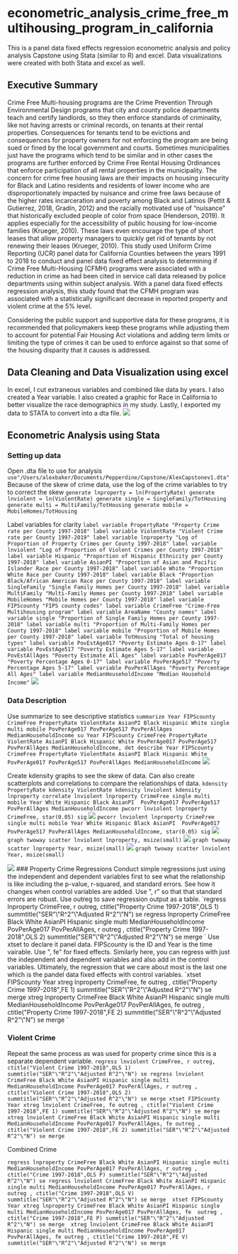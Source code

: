 # econometric_analysis_crime_free_multihousing_program_in_california
This is a panel data fixed effects regression econometric analysis and policy analysis Capstone using Stata (similar to R) and excel. Data visualizations were created with both Stata and excel as well.

## Executive Summary

Crime Free Multi-housing programs are the Crime Prevention Through Environmental Design programs that city and county police departments teach and certify landlords, so they then enforce standards of criminality, like not having arrests or criminal records, on tenants at their rental properties. Consequences for tenants tend to be evictions and consequences for property owners for not enforcing the program are being sued or fined by the local government and courts. Sometimes municipalities just have the programs which tend to be similar and in other cases the programs are further enforced by Crime Free Rental Housing Ordinances that enforce participation of all rental properties in the municipality.
The concern for crime free housing laws are their impacts on housing insecurity for Black and Latino residents and residents of lower income who are disproportionately impacted by nuisance and crime free laws because of the higher rates incarceration and poverty among Black and Latinos (Pettit & Gutierrez, 2018, Gradín, 2012) and the racially motivated use of “nuisance” that historically excluded people of color from space (Henderson, 2019). It applies especially for the accessibility of public housing for low-income families (Krueger, 2010). These laws even encourage the type of short leases that allow property managers to quickly get rid of tenants by not renewing their leases (Krueger, 2010). This study used Uniform Crime Reporting (UCR) panel data for California Counties between the years 1991 to 2018 to conduct and panel data fixed effect analysis to determining if Crime Free Multi-Housing (CFMH) programs were associated with a reduction in crime as had been cited in service call data released by police departments using within subject analysis. With a panel data fixed effects regression analysis, this study found that the CFMH program was associated with a statistically significant decrease in reported property and violent crime at the 5% level.

Considering the public support and supportive data for these programs, it is recommended that policymakers keep these programs while adjusting them to account for potential Fair Housing Act violations and adding term limits or limiting the type of crimes it can be used to enforce against so that some of the housing disparity that it causes is addressed.

## Data Cleaning and Data Visualization using excel
In excel, I cut extraneous variables and combined like data by years. I also created a Year variable. I also created a graphic for Race in California to better visualize the race demographics in my study. Lastly, I exported my data to STATA to convert into a dta file.
<img src="images/race_california_residents.png">

## Econometric Analysis using Stata
### Setting up data

Open .dta file to use for analysis
`use"/Users/alexbaker/Documents/Pepperdine/Capstone/AlexCapstonev1.dta"
`
Because of the skew of crime data, use the log of the crime variables to try to correct the skew
`generate lnproperty = ln(PropertyRate)
generate lnviolent = ln(ViolentRate)
generate single = SingleFamily/TotHousing
generate multi = MultiFamily/TotHousing
generate mobile = MobileHomes/TotHousing`

Label variables for clarity
`label variable PropertyRate "Property Crime rate per County 1997-2018"
label variable ViolentRate "Violent Crime rate per County 1997-2019"
label variable lnproperty "Log of Proportion of Property Crimes per County 1997-2018"
label variable lnviolent "Log of Proportion of Violent Crimes per County 1997-2018"
label variable Hispanic "Proportion of Hispanic Ethnicity per County 1997-2018"
label variable AsianPI "Proportion of Asian and Pacific Islander Race per County 1997-2018"
label variable White "Proportion White Race per County 1997-2018"
label variable Black "Proportion Black/African American Race per County 1997-2018"
label variable SingleFamily "Single Family Homes per County 1997-2018"
label variable MultiFamily "Multi-Family Homes per County 1997-2018"
label variable MobileHomes "Mobile Homes per County 1997-2018"
label variable FIPScounty "FIPS county codes"
label variable CrimeFree "Crime-Free Multihousing program"
label variable AreaName "County names"
label variable single "Proportion of Single Family Homes per County 1997-2018"
label variable multi "Proportion of Multi-Family Homes per County 1997-2018"
label variable mobile "Proportion of Mobile Homes per County 1997-2018"
label variable TotHousing "Total of housing types"
label variable PovEstAge017 "Poverty Estimate Ages 0-17"
label variable PovEstAge517 "Poverty Estimate Ages 5-17"
label variable PovEstAllAges "Poverty Estimate All Ages"
label variable PovPerAge017 "Poverty Percentage Ages 0-17"
label variable PovPerAge517 "Poverty Percentage Ages 5-17"
label variable PovPerAllAges "Poverty Percentage All Ages"
label variable MedianHouseholdIncome "Median Household Income"`
<img src="images/variable_labels.png">

### Data Description
Use summarize to see descriptive statistics
`summarize Year FIPScounty CrimeFree PropertyRate ViolentRate AsianPI Black Hispanic White single multi mobile PovPerAge017 PovPerAge517 PovPerAllAges MedianHouseholdIncome
su Year FIPScounty CrimeFree PropertyRate ViolentRate AsianPI Black Hispanic White PovPerAge017 PovPerAge517 PovPerAllAges MedianHouseholdIncome, det
describe Year FIPScounty CrimeFree PropertyRate ViolentRate AsianPI Black Hispanic White PovPerAge017 PovPerAge517 PovPerAllAges MedianHouseholdIncome`
<img src="images/summary_statistics.png">

Create kdensity graphs to see the skew of data. Can also create scatterplots and correlations to compare the relationships of data.
`kdensity PropertyRate
kdensity ViolentRate
kdensity lnviolent
kdensity lnproperty
correlate lnviolent lnproperty CrimeFree single multi mobile Year White Hispanic Black AsianPI  PovPerAge017 PovPerAge517 PovPerAllAges MedianHouseholdIncome
pwcorr lnviolent lnproperty CrimeFree, star(0.05) sig`
<img src="images/pairwise_correlation_crime_multihousing_program.png">
`pwcorr lnviolent lnproperty CrimeFree single multi mobile Year White Hispanic Black AsianPI  PovPerAge017 
PovPerAge517 PovPerAllAges MedianHouseholdIncome, star(0.05) sig`
<img src="images/all_pairwise_correlations.png">
`graph twoway scatter lnviolent lnproperty, msize(small)`
<img src="images/property_and_violent_crime_scatter.png">
`graph twoway scatter lnproperty Year, msize(small)`
<img src="images/log_property_crime.png">
`graph twoway scatter lnviolent  Year, msize(small)`

<img src="images/log_violent_crime.png">
### Property Crime Regressions
Conduct simple regressions just using the independent and dependent variables first to see what the relationship is like including the p-value, r-squared, and standard errors. See how it changes when control variables are added. Use ", r" so that that standard errors are robust. Use outreg to save regression output as a table.
`regress lnproperty CrimeFree, r
outreg, ctitle("Property Crime 1997-2018",OLS 1) summtitle("SER"\"R^2"\"Adjusted R^2"\"N") se
regress lnproperty CrimeFree Black White AsianPI Hispanic single multi MedianHouseholdIncome PovPerAge017 PovPerAllAges, r
outreg , ctitle("Property Crime 1997-2018",OLS 2) summtitle("SER"\"R^2"\"Adjusted R^2"\"N") se merge
`
Use xtset to declare it panel data. FIPScounty is the ID and Year is the time vairable. Use ", fe" for fixed effects. Similarly here, you can regress with just the independent and dependent variables and also add in the control variables. Ultimately, the regression that we care about most is the last one which is the pandel data fixed effects with control variables.
`xtset FIPScounty Year
xtreg lnproperty CrimeFree, fe
outreg , ctitle("Property Crime 1997-2018",FE 1) summtitle("SER"\"R^2"\"Adjusted R^2"\"N") se merge
xtreg lnproperty CrimeFree Black White AsianPI Hispanic single multi MedianHouseholdIncome PovPerAge017 PovPerAllAges, fe 
outreg , ctitle("Property Crime 1997-2018",FE 2) summtitle("SER"\"R^2"\"Adjusted R^2"\"N") se merge `

	
### Violent Crime
Repeat the same process as was used for property crime since this is a separate dependent variable.
`regress lnviolent CrimeFree, r
outreg, ctitle("Violent Crime 1997-2018",OLS 1) summtitle("SER"\"R^2"\"Adjusted R^2"\"N") se
regress lnviolent CrimeFree Black White AsianPI Hispanic single multi MedianHouseholdIncome PovPerAge017 PovPerAllAges, r
outreg , ctitle("Violent Crime 1997-2018",OLS 2) summtitle("SER"\"R^2"\"Adjusted R^2"\"N") se merge
xtset FIPScounty Year
xtreg lnviolent CrimeFree, fe
outreg , ctitle("Violent Crime 1997-2018",FE 1) summtitle("SER"\"R^2"\"Adjusted R^2"\"N") se merge
xtreg lnviolent CrimeFree Black White AsianPI Hispanic single multi MedianHouseholdIncome PovPerAge017 PovPerAllAges, fe
outreg , ctitle("Violent Crime 1997-2018",FE 2) summtitle("SER"\"R^2"\"Adjusted R^2"\"N") se merge `

Combined Crime

`regress lnproperty CrimeFree Black White AsianPI Hispanic single multi MedianHouseholdIncome PovPerAge017 PovPerAllAges, r
outreg , ctitle("Crime 1997-2018",OLS P) summtitle("SER"\"R^2"\"Adjusted R^2"\"N") se
regress lnviolent CrimeFree Black White AsianPI Hispanic single multi MedianHouseholdIncome PovPerAge017 PovPerAllAges, r
outreg , ctitle("Crime 1997-2018",OLS V) summtitle("SER"\"R^2"\"Adjusted R^2"\"N") se merge 
xtset FIPScounty Year
xtreg lnproperty CrimeFree Black White AsianPI Hispanic single multi MedianHouseholdIncome PovPerAge017 PovPerAllAges, fe 
outreg , ctitle("Crime 1997-2018",FE P) summtitle("SER"\"R^2"\"Adjusted R^2"\"N") se merge 
xtreg lnviolent CrimeFree Black White AsianPI Hispanic single multi MedianHouseholdIncome PovPerAge017 PovPerAllAges, fe
outreg , ctitle("Crime 1997-2018",FE V) summtitle("SER"\"R^2"\"Adjusted R^2"\"N") se merge 
`